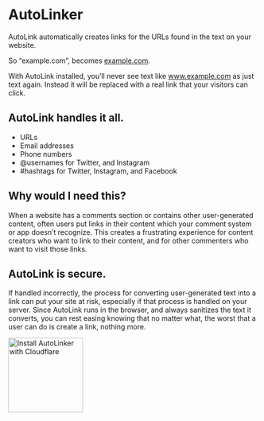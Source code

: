 # AutoLinker

AutoLink automatically creates links for the URLs found in the text on your website.

So “example.com”, becomes <a class="with-inherited-color with-underline" target="_blank" href="https://www.example.com">example.com</a>.

With AutoLink installed, you’ll never see text like www.example.com as just text again. Instead it will be replaced with a real link that your visitors can click.

## AutoLink handles it all.

- URLs
- Email addresses
- Phone numbers
- @usernames for Twitter, and Instagram
- #hashtags for Twitter, Instagram, and Facebook

## Why would I need this?

When a website has a comments section or contains other user-generated content, often users put links in their content which your comment system or app doesn’t recognize. This creates a frustrating experience for content creators who want to link to their content, and for other commenters who want to visit those links.

## AutoLink is secure.

If handled incorrectly, the process for converting user-generated text into a link can put your site at risk, especially if that process is handled on your server. Since AutoLink runs in the browser, and always sanitizes the text it converts, you can rest easing knowing that no matter what, the worst that a user can do is create a link, nothing more.

<a href="https://www.cloudflare.com/apps/autolink/install?source=button">
  <img
    src="https://install.eager.io/install-button.png"
    alt="Install AutoLinker with Cloudflare"
    border="0"
    width="150">
</a>
